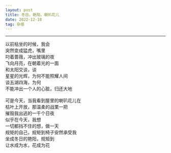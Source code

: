 ```yaml
---
layout: post
title: 冬日，艳阳，喇叭花儿
date: 2022-12-18
tag: 杂感
---
```


---


以前枯坐的时候，我会  
突然变成猛虎，嘴里  
叼着蔷薇，冲出玻璃的夜  
飞向月亮，在朝着光的一面  
和太阳交谈，谈  
星星的光辉，为何不能照耀人间  
谈五湖四海，为何  
不能冲出一个人的心脏，归还大地  
<br>
可是今天，当我看到屋里的喇叭花儿在  
枯叶上开放，那温柔的战栗一把  
摧毁我出逃的一千个日夜  
似乎在今天，我想  
一切都挡不住的想，做一天  
规矩的自己，规矩到椅子安然承受我  
坐成冬日的艳阳，规矩到  
让水成为水，花成为花  

<br>
<br>
